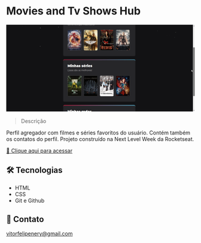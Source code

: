 # Movies and Tv Shows Hub

![preview](./.github/movie_tv-hub.gif)

> Descrição

Perfil agregador com filmes e séries favoritos do usuário. Contém também os contatos do perfil. Projeto construído na Next Level Week da Rocketseat.

[🔗 Clique aqui para acessar](https://vitorfnery.github.io/nlw9-esports-explorer/)

## 🛠️ Tecnologias

- HTML
- CSS
- Git e Github

## 📣 Contato

vitorfelipenery@gmail.com
